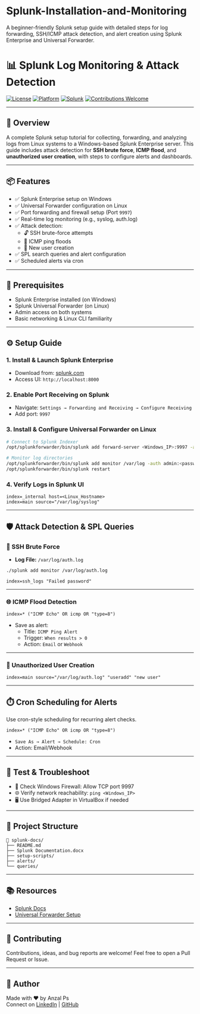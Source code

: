 # Splunk-Installation-and-Monitoring
A beginner-friendly Splunk setup guide with detailed steps for log forwarding, SSH/ICMP attack detection, and alert creation using Splunk Enterprise and Universal Forwarder.


 
# 📊 Splunk Log Monitoring & Attack Detection

[![License](https://img.shields.io/badge/license-MIT-green.svg)](LICENSE)
[![Platform](https://img.shields.io/badge/platform-Windows%20%7C%20Linux-blue.svg)]()
[![Splunk](https://img.shields.io/badge/splunk-enterprise-brightgreen)](https://www.splunk.com/)
[![Contributions Welcome](https://img.shields.io/badge/contributions-welcome-orange.svg)](CONTRIBUTING.md)

---

## 🚀 Overview

A complete Splunk setup tutorial for collecting, forwarding, and analyzing logs from Linux systems to a Windows-based Splunk Enterprise server. This guide includes attack detection for **SSH brute force**, **ICMP flood**, and **unauthorized user creation**, with steps to configure alerts and dashboards.

---

## 📦 Features

- ✅ Splunk Enterprise setup on Windows
- ✅ Universal Forwarder configuration on Linux
- ✅ Port forwarding and firewall setup (Port `9997`)
- ✅ Real-time log monitoring (e.g., syslog, auth.log)
- ✅ Attack detection:
  - 🔓 SSH brute-force attempts
  - 📡 ICMP ping floods
  - 👥 New user creation
- ✅ SPL search queries and alert configuration
- ✅ Scheduled alerts via cron

---

## 🧰 Prerequisites

- Splunk Enterprise installed (on Windows)
- Splunk Universal Forwarder (on Linux)
- Admin access on both systems
- Basic networking & Linux CLI familiarity

---

## ⚙️ Setup Guide

### 1. Install & Launch Splunk Enterprise

- Download from: [splunk.com](https://www.splunk.com)
- Access UI: `http://localhost:8000`

### 2. Enable Port Receiving on Splunk

- Navigate: `Settings → Forwarding and Receiving → Configure Receiving`
- Add port: `9997`

### 3. Install & Configure Universal Forwarder on Linux

```bash
# Connect to Splunk Indexer
/opt/splunkforwarder/bin/splunk add forward-server <Windows_IP>:9997 -auth admin:<password>

# Monitor log directories
/opt/splunkforwarder/bin/splunk add monitor /var/log -auth admin:<password>
/opt/splunkforwarder/bin/splunk restart
```

### 4. Verify Logs in Splunk UI

```spl
index=_internal host=<Linux_Hostname>
index=main source="/var/log/syslog"
```

---

## 🛡️ Attack Detection & SPL Queries

### 🔐 SSH Brute Force

- **Log File:** `/var/log/auth.log`

```bash
./splunk add monitor /var/log/auth.log
```

```spl
index=ssh_logs "Failed password"
```

---

### 🌐 ICMP Flood Detection

```spl
index=* ("ICMP Echo" OR icmp OR "type=8")
```

- Save as alert:
  - Title: `ICMP Ping Alert`
  - Trigger: `When results > 0`
  - Action: `Email` or `Webhook`

---

### 👤 Unauthorized User Creation

```spl
index=main source="/var/log/auth.log" "useradd" "new user"
```

---

## ⏱️ Cron Scheduling for Alerts

Use cron-style scheduling for recurring alert checks.

```spl
index=* ("ICMP Echo" OR icmp OR "type=8")
```

- `Save As → Alert → Schedule: Cron`
- Action: Email/Webhook

---

## 🧪 Test & Troubleshoot

- 🛑 Check Windows Firewall: Allow TCP port 9997
- 🌐 Verify network reachability: `ping <Windows_IP>`
- 🖥️ Use Bridged Adapter in VirtualBox if needed

---

## 📂 Project Structure

```
📁 splunk-docs/
├── README.md
├── Splunk Documentation.docx
├── setup-scripts/
├── alerts/
└── queries/
```

---

## 📚 Resources

- [Splunk Docs](https://docs.splunk.com)
- [Universal Forwarder Setup](https://docs.splunk.com/Documentation/Forwarder/latest/Forwarder/Installtheuniversalforwarder)

---

## 🤝 Contributing

Contributions, ideas, and bug reports are welcome!
Feel free to open a Pull Request or Issue.

---


## 🙌 Author

Made with ❤️ by Anzal Ps  
Connect on [LinkedIn](https://www.linkedin.com) | [GitHub](https://github.com/)
